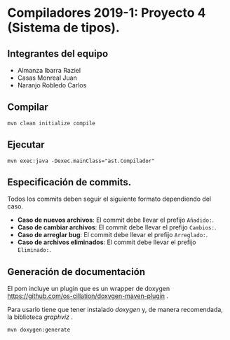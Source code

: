 # Compiladores 2019-1: Proyecto 4 (Sistema de tipos).

## Integrantes del equipo

* Almanza Ibarra Raziel
* Casas Monreal Juan
* Naranjo Robledo Carlos

## Compilar
`mvn clean initialize compile`

## Ejecutar
`mvn exec:java -Dexec.mainClass="ast.Compilador"`

## Especificación de commits.
Todos los commits deben seguir el siguiente formato dependiendo del caso.

* **Caso de nuevos archivos**: El commit debe llevar el prefijo `Añadido:`.
* **Caso de cambiar archivos**: El commit debe llevar el prefijo `Cambios:`.
* **Caso de arreglar bug**: El commit debe llevar el prefijo `Arreglado:`.
* **Caso de archivos eliminados**: El commit debe llevar el prefijo `Eliminado:`.


## Generación de documentación
El pom incluye un plugin que es un wrapper de doxygen
https://github.com/os-cillation/doxygen-maven-plugin .

Para usarlo tiene que tener instalado _doxygen_ y, de manera recomendada,
la biblioteca _graphviz_ .

`mvn doxygen:generate`
